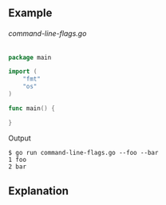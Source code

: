 ## Example
###### command-line-flags.go
```go
package main

import (
	"fmt"
	"os"
)

func main() {

}
```

Output
```
$ go run command-line-flags.go --foo --bar
1 foo
2 bar
```


## Explanation
